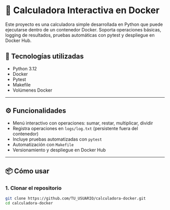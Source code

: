 # 🧮 Calculadora Interactiva en Docker

Este proyecto es una calculadora simple desarrollada en Python que puede ejecutarse dentro de un contenedor Docker. Soporta operaciones básicas, logging de resultados, pruebas automáticas con pytest y despliegue en Docker Hub.

## 🚀 Tecnologías utilizadas

- Python 3.12
- Docker
- Pytest
- Makefile
- Volúmenes Docker

---

## ⚙️ Funcionalidades

- Menú interactivo con operaciones: sumar, restar, multiplicar, dividir
- Registra operaciones en `logs/log.txt` (persistente fuera del contenedor)
- Incluye pruebas automatizadas con `pytest`
- Automatización con `Makefile`
- Versionamiento y despliegue en Docker Hub

---

## 📦 Cómo usar

### 1. Clonar el repositorio

```bash
git clone https://github.com/TU_USUARIO/calculadora-docker.git
cd calculadora-docker
